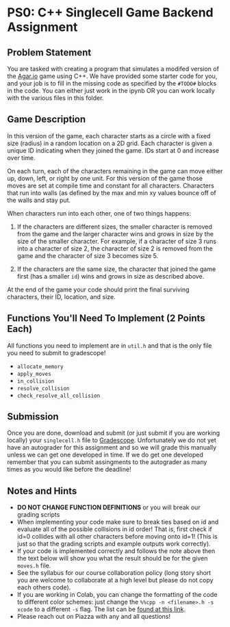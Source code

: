# PS0: C++ Singlecell Game Backend Assignment

## Problem Statement
You are tasked with creating a program that simulates a modifed version of the [Agar.io](http://agar.io/) game using C++. We have provided some starter code for you, and your job is to fill in the missing code as specified by the `#TODO#` blocks in the code. You can either just work in the ipynb OR you can work locally with the various files in this folder.

## Game Description
In this version of the game, each character starts as a circle with a fixed size (radius) in a random location on a 2D grid. Each character is given a unique ID indicating when they joined the game. IDs start at 0 and increase over time.

On each turn, each of the characters remaining in the game can move either up, down, left, or right by one unit. For this version of the game those moves are set at compile time and constant for all characters. Characters that run into walls (as defined by the max and min xy values bounce off of the walls and stay put.

When characters run into each other, one of two things happens:
1. If the characters are different sizes, the smaller character is removed from the game and the larger character wins and grows in size by the size of the smaller character. For example, if a character of size 3 runs into a character of size 2, the character of size 2 is removed from the game and the character of size 3 becomes size 5.

2. If the characters are the same size, the character that joined the game first (has a smaller `id`) wins and grows in size as described above.

At the end of the game your code should print the final surviving characters, their ID, location, and size.

## Functions You'll Need To Implement (2 Points Each)
All functions you need to implement are in `util.h` and that is the only file you need to submit to gradescope!
+ `allocate_memory`
+ `apply_moves`
+ `in_collision`
+ `resolve_collision`
+ `check_resolve_all_collision`

## Submission
Once you are done, download and submit (or just submit if you are working locally) your `singlecell.h` file to [Gradescope](https://www.gradescope.com/courses/489410). Unfortunately we do not yet have an autograder for this assignment and so we will grade this manually unless we can get one developed in time. If we do get one developed remember that you can submit assingments to the autograder as many times as you would like before the deadline!

## Notes and Hints
+ **DO NOT CHANGE FUNCTION DEFINITIONS** or you will break our grading scripts
+ When implementing your code make sure to break ties based on id and evaluate all of the possible collisions in id order! That is, first check if id=0 collides with all other characters before moving onto id=1! (This is just so that the grading scripts and example outputs work correctly).
+ If your code is implemented correctly and follows the note above then the text below will show you what the result should be for the given `moves.h` file.
+ See the syllabus for our course collaboration policy (long story short you are welcome to collaborate at a high level but please do not copy each others code).
+ If you are working in Colab, you can change the formatting of the code to different color schemes: just change the `%%cpp -n <filename>.h -s xcode` to a different `-s` flag. The list can be [found at this link](https://gist.github.com/akshaykhadse/7acc91dd41f52944c6150754e5530c4b).
+ Please reach out on Piazza with any and all questions!